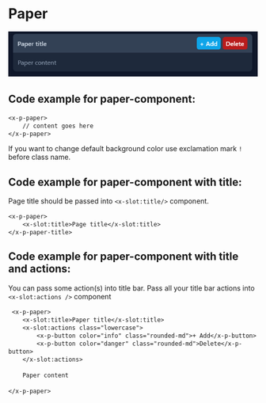 # Paper

![Not found example](images/paper.png)

## Code example for paper-component:
```
<x-p-paper>
    // content goes here
</x-p-paper>        
```
If you want to change default background color use exclamation mark `!` before class name.

## Code example for paper-component with title:
Page title should be passed into `<x-slot:title/>` component.
```
<x-p-paper>
    <x-slot:title>Page title</x-slot:title>
</x-p-paper-title>        
```

## Code example for paper-component with title and actions:
You can pass some action(s) into title bar. Pass all your title bar actions into `<x-slot:actions />` component 
```
 <x-p-paper>
    <x-slot:title>Paper title</x-slot:title>
    <x-slot:actions class="lowercase">
        <x-p-button color="info" class="rounded-md">+ Add</x-p-button>
        <x-p-button color="danger" class="rounded-md">Delete</x-p-button>
    </x-slot:actions>
    
    Paper content
    
</x-p-paper>     
```
